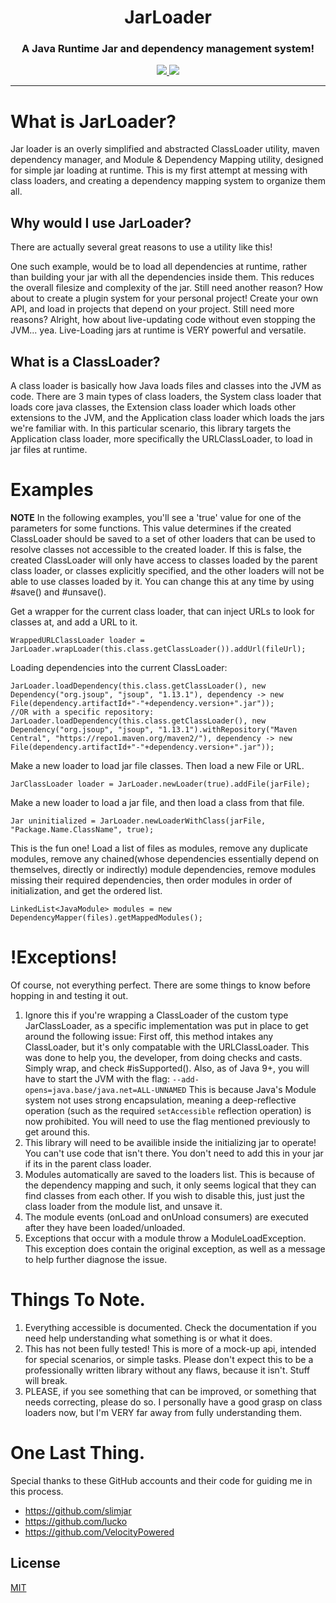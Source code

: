 <h1 align="center">JarLoader</h1>
<h3 align="center">A Java Runtime Jar and dependency management system!</h3>
  <div align="center">
    <a href="https://github.com/WesternPine/JarLoader/">
        <img src="https://img.shields.io/github/license/WesternPine/JarLoader">
    </a>
    <a href="https://jitpack.io/#WesternPine/JarLoader">
        <img src="https://jitpack.io/v/WesternPine/JarLoader.svg">
    </a>
  </div>

<hr>

# What is JarLoader?

Jar loader is an overly simplified and abstracted ClassLoader utility, maven dependency manager, and Module & Dependency Mapping utility, designed for simple jar loading at runtime. This is my first attempt at messing with class loaders, and creating a dependency mapping system to organize them all.

## Why would I use JarLoader?

There are actually several great reasons to use a utility like this! 

One such example, would be to load all dependencies at runtime, rather than building your jar with all the dependencies inside them. This reduces the overall filesize and complexity of the jar. Still need another reason? How about to create a plugin system for your personal project! Create your own API, and load in projects that depend on your project. Still need more reasons? Alright, how about live-updating code without even stopping the JVM... yea. Live-Loading jars at runtime is VERY powerful and versatile.

## What is a ClassLoader?

A class loader is basically how Java loads files and classes into the JVM as code. There are 3 main types of class loaders, the System class loader that loads core java classes, the Extension class loader which loads other extensions to the JVM, and the Application class loader which loads the jars we're familiar with. In this particular scenario, this library targets the Application class loader, more specifically the URLClassLoader, to load in jar files at runtime.

# Examples

__**NOTE**__ In the following examples, you'll see a 'true' value for one of the parameters for some functions. This value determines if the created ClassLoader should be saved to a set of other loaders that can be used to resolve classes not accessible to the created loader. If this is false, the created ClassLoader will only have access to classes loaded by the parent class loader, or classes explicitly specified, and the other loaders will not be able to use classes loaded by it. You can change this at any time by using #save() and #unsave().

Get a wrapper for the current class loader, that can inject URLs to look for classes at, and add a URL to it.
```
WrappedURLClassLoader loader = JarLoader.wrapLoader(this.class.getClassLoader()).addUrl(fileUrl);
```

Loading dependencies into the current ClassLoader:
```
JarLoader.loadDependency(this.class.getClassLoader(), new Dependency("org.jsoup", "jsoup", "1.13.1"), dependency -> new File(dependency.artifactId+"-"+dependency.version+".jar"));
//OR with a specific repository:
JarLoader.loadDependency(this.class.getClassLoader(), new Dependency("org.jsoup", "jsoup", "1.13.1").withRepository("Maven Central", "https://repo1.maven.org/maven2/"), dependency -> new File(dependency.artifactId+"-"+dependency.version+".jar"));
```

Make a new loader to load jar file classes. Then load a new File or URL.
```
JarClassLoader loader = JarLoader.newLoader(true).addFile(jarFile);
```

Make a new loader to load a jar file, and then load a class from that file.
```
Jar uninitialized = JarLoader.newLoaderWithClass(jarFile, "Package.Name.ClassName", true);
```

This is the fun one! Load a list of files as modules, remove any duplicate modules, remove any chained(whose dependencies essentially depend on themselves, directly or indirectly) module dependencies, remove modules missing their required dependencies, then order modules in order of initialization, and get the ordered list.
```
LinkedList<JavaModule> modules = new DependencyMapper(files).getMappedModules();
```

# !Exceptions!

Of course, not everything perfect. There are some things to know before hopping in and testing it out.
  1. Ignore this if you're wrapping a ClassLoader of the custom type JarClassLoader, as a specific implementation was put in place to get around the following issue: First off, this method intakes any ClassLoader, but it's only compatable with the URLClassLoader. This was done to help you, the developer, from doing checks and casts. Simply wrap, and check #isSupported(). Also, as of Java 9+, you will have to start the JVM with the flag: `--add-opens=java.base/java.net=ALL-UNNAMED` This is because Java's Module system not uses strong encapsulation, meaning a deep-reflective operation (such as the required `setAccessible` reflection operation) is now prohibited. You will need to use the flag mentioned previously to get around this.
  2. This library will need to be availible inside the initializing jar to operate! You can't use code that isn't there. You don't need to add this in your jar if its in the parent class loader.
  3. Modules automatically are saved to the loaders list. This is because of the dependency mapping and such, it only seems logical that they can find classes from each other. If you wish to disable this, just just the class loader from the module list, and unsave it.
  4. The module events (onLoad and onUnload consumers) are executed after they have been loaded/unloaded.
  5. Exceptions that occur with a module throw a ModuleLoadException. This exception does contain the original exception, as well as a message to help further diagnose the issue.

# Things To Note.

  1. Everything accessible is documented. Check the documentation if you need help understanding what something is or what it does.
  2. This has not been fully tested! This is more of a mock-up api, intended for special scenarios, or simple tasks. Please don't expect this to be a professionally written library without any flaws, because it isn't. Stuff will break.
  3. PLEASE, if you see something that can be improved, or something that needs correcting, please do so. I personally have a good grasp on class loaders now, but I'm VERY far away from fully understanding them.

# One Last Thing.

Special thanks to these GitHub accounts and their code for guiding me in this process.
  - https://github.com/slimjar
  - https://github.com/lucko
  - https://github.com/VelocityPowered

License
----

[MIT](https://choosealicense.com/)
